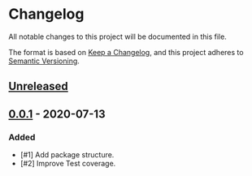# Changelog
All notable changes to this project will be documented in this file.

The format is based on [Keep a Changelog](https://keepachangelog.com/en/1.0.0/),
and this project adheres to [Semantic Versioning](https://semver.org/spec/v2.0.0.html).

## [Unreleased]

## [0.0.1] - 2020-07-13
### Added
- [#1] Add package structure.
- [#2] Improve Test coverage.

[Unreleased]: https://github.com/zingimmick/package-skeleton-php/compare/0.0.1...HEAD
[0.0.1]: https://github.com/zingimmick/package-skeleton-php/releases/tag/0.0.1

